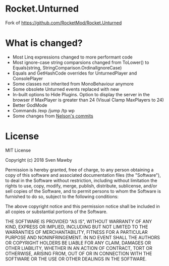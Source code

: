 # Rocket.Unturned
 Fork of https://github.com/RocketMod/Rocket.Unturned

# What is changed?

* Most Linq expressions changed to more performant code
* Most ignore-case string comparsions changed from ToLower() to Equals(string, StringComparison.OrdinalIgnoreCase)
* Equals and GetHashCode overrides for UnturnedPlayer and ConsolePlayer
* Some classes not inherited from MonoBehaviour anymore
* Some obsolete Unturned events replaced with new
* In-built options to Hide Plugins. Option to display the server in the browser if MaxPlayer is greater than 24 (Visual Clamp MaxPlayers to 24)
* Better GodMode
* Commands /exp /jump /tp wp
* Some changes from [Nelson's commits](https://github.com/SmartlyDressedGames/Legally-Distinct-Missile/commits)

# License

MIT License

Copyright (c) 2018 Sven Mawby

Permission is hereby granted, free of charge, to any person obtaining a copy
of this software and associated documentation files (the "Software"), to deal
in the Software without restriction, including without limitation the rights
to use, copy, modify, merge, publish, distribute, sublicense, and/or sell
copies of the Software, and to permit persons to whom the Software is
furnished to do so, subject to the following conditions:

The above copyright notice and this permission notice shall be included in all
copies or substantial portions of the Software.

THE SOFTWARE IS PROVIDED "AS IS", WITHOUT WARRANTY OF ANY KIND, EXPRESS OR
IMPLIED, INCLUDING BUT NOT LIMITED TO THE WARRANTIES OF MERCHANTABILITY,
FITNESS FOR A PARTICULAR PURPOSE AND NONINFRINGEMENT. IN NO EVENT SHALL THE
AUTHORS OR COPYRIGHT HOLDERS BE LIABLE FOR ANY CLAIM, DAMAGES OR OTHER
LIABILITY, WHETHER IN AN ACTION OF CONTRACT, TORT OR OTHERWISE, ARISING FROM,
OUT OF OR IN CONNECTION WITH THE SOFTWARE OR THE USE OR OTHER DEALINGS IN THE
SOFTWARE.
